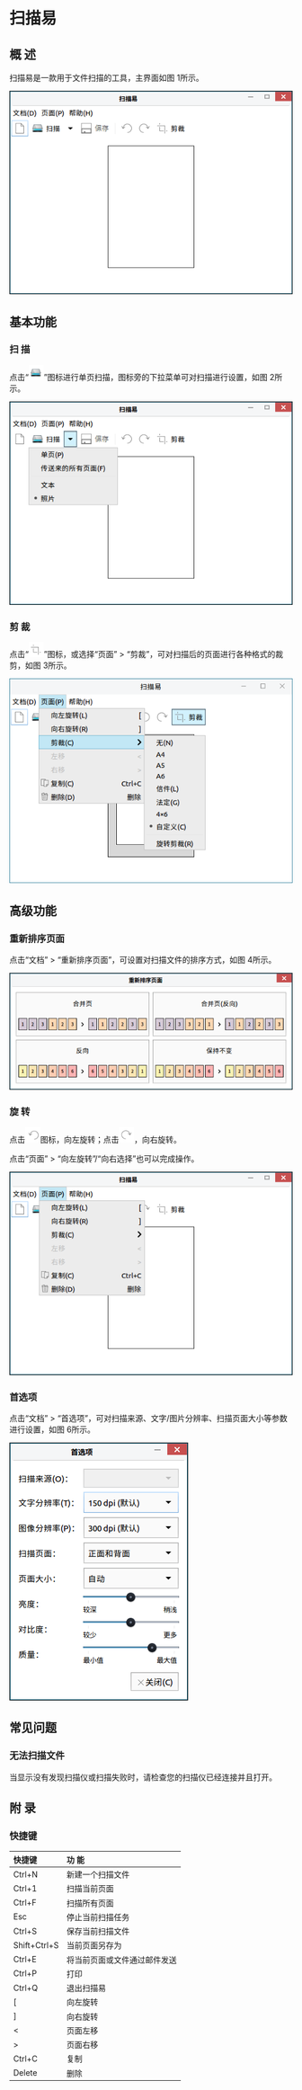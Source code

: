 # 扫描易
## 概 述
扫描易是一款用于文件扫描的工具，主界面如图 1所示。

![图 1 扫描易](image/1.png)
<br>

## 基本功能
### 扫 描
点击“![](image/icon4.png)”图标进行单页扫描，图标旁的下拉菜单可对扫描进行设置，如图 2所示。

![图 2 扫 描](image/2.png)

### 剪 裁
点击“![](image/icon6.png)”图标，或选择“页面” > “剪裁”，可对扫描后的页面进行各种格式的裁剪，如图 3所示。

![图 3 剪 裁](image/3.png)
<br>

## 高级功能
### 重新排序页面
点击“文档” > “重新排序页面”，可设置对扫描文件的排序方式，如图 4所示。

![图 4 重新排序页面](image/4.png)

### 旋 转
点击![](image/icon5.png)图标，向左旋转；点击![](image/icon3.png)，向右旋转。

点击“页面” > “向左旋转”/“向右选择”也可以完成操作。

![图 5 旋转](image/5.png)

### 首选项
点击“文档” > “首选项”，可对扫描来源、文字/图片分辨率、扫描页面大小等参数进行设置，如图 6所示。

![图 6 首选项](image/6.png)
<br>

## 常见问题
### 无法扫描文件
当显示没有发现扫描仪或扫描失败时，请检查您的扫描仪已经连接并且打开。
<br>

## 附 录
### 快捷键

| 快捷键 | 功 能 |
| :------------ | :------------ |
|Ctrl+N|新建一个扫描文件
|Ctrl+1|扫描当前页面
|Ctrl+F|扫描所有页面
|Esc	|停止当前扫描任务
|Ctrl+S	|保存当前扫描文件
|Shift+Ctrl+S	|当前页面另存为
|Ctrl+E	|将当前页面或文件通过邮件发送
|Ctrl+P	|打印
|Ctrl+Q	|退出扫描易
|[	|向左旋转
|]	|向右旋转
|<	|页面左移
|>	|页面右移
|Ctrl+C	|复制
|Delete	|删除

